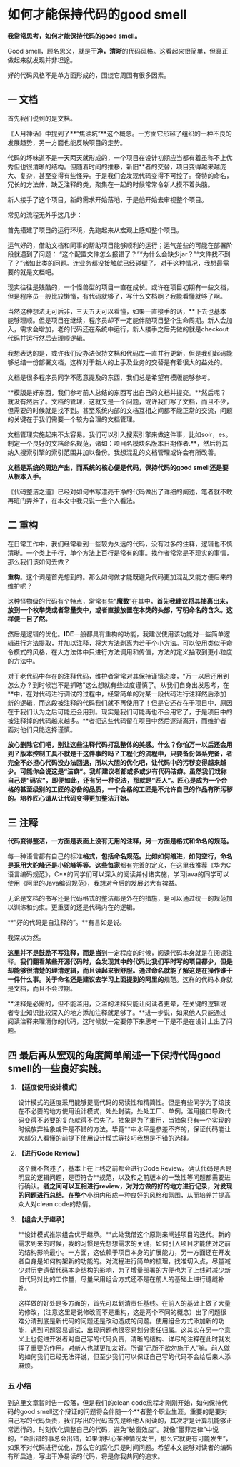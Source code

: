 # 如何才能保持代码的good smell

**我常常思考，如何才能保持代码的good smell。**

Good smell，顾名思义，就是**干净，清晰**的代码风格。这看起来很简单，但真正做起来就发现并非坦途。

好的代码风格不是单方面形成的，围绕它周围有很多因素。

## 一 文档

首先我们说到的是文档。

《人月神话》中提到了**“焦油坑”**这个概念。一方面它形容了组织的一种不良的发展趋势，另一方面也能反映项目的走势。

代码的坏味道不是一天两天就形成的，一个项目在设计初期应当都有着虽称不上优秀但也很清晰的结构。但随着时间的推移，新旧**者的交替，项目变得越来越庞大、复杂，甚至变得有些怪异。于是我们会发现代码变得不可控了。奇特的命名，冗长的方法体，缺乏注释的类，聚集在一起的时候常常令新人摸不着头脑。

新人接手了这个项目，新的需求开始落地，于是他开始去审视整个项目。

常见的流程无外乎这几步：

  首先搭建了项目的运行环境，先跑起来从宏观上感知整个项目。

运气好的，借助文档和同事的帮助项目能够顺利的运行；运气差些的可能在部署阶段就遇到了问题：
“这个配置文件怎么报错了？”“为什么会缺少jar？”“文件找不到了？”诸如此类的问题。连业务都没接触就已经碰壁了。对于这种情况，我想最需要的就是文档吧。

现实往往是残酷的，一个怪兽型的项目一直在成长。或许在项目初期有一些文档，但是程序员一般比较懒惰，有代码就够了，写什么文档啊？我能看懂就够了啊。

当然这种想法无可后非，三天五天可以看懂，如果一直接手的话，**下去也基本能够理顺。但是项目在继续，程序员却不一定能伴随项目整个生命周期。新人会加入，需求会增加，老的代码还在系统中运行，新人接手之后先做的就是checkout代码并运行然后去理顺逻辑。

我想表达的是，或许我们没办法保持文档和代码库一直并行更新，但是我们起码能够总结一份部署文档，这样对于新人的上手及业务的交替是有着很大的益处的。

文档是很多程序员同学不愿意提及的东西，我们总是希望有模版能够参考。

**模版是好东西，我们参考前人总结的东西写出自己的文档并提交。**然后呢？就没有然后了。文档的管理，这就又是一个问题，或许我们写了文档，而且不少，但需要的时候就是找不到。甚至系统内部的文档互相之间都不能正常的交流，问题的关键在于我们需要一个较为合理的文档管理。

文档管理实施起来不太容易。我们可以引入搜索引擎来做这件事，比如solr，es。制定一个良好的文档命名规范，诸如：项目名模块名版本日期作者.**，然后将其纳入搜索引擎的索引范围并加以备份。我想混乱的文档管理或许会有所改善。

**文档是系统的周边产出，而系统的核心便是代码，保持代码的good smell还是要从根本入手。**

《代码整洁之道》已经对如何书写漂亮干净的代码做出了详细的阐述，笔者就不敢再班门弄斧了，在本文中我只说一些个人看法。

## 二  重构

在日常工作中，我们经常看到一些较为久远的代码，没有过多的注释，逻辑也不慎清晰。一个类上千行，单个方法上百行是常有的事。找作者常常是不现实的事情，那么我们该如何去做？

**重构**。这个词是首先想到的。那么如何做才能既避免代码更加混乱又能方便后来的维护呢？

这种怪物级的代码有个特点，常常有些“**魔数**”在其中，**首先我建议将其抽离出来，放到一个枚举类或者常量类中，或者直接放置在本类的头部，写明命名的含义。这样便一目了然。**

然后是逻辑的优化。**IDE**一般都具有重构的功能，我建议使用该功能对一些简单逻辑进行方法提取，并加以注释，将大方法剥离为若干个小方法。可以使用类似于命令模式的风格，在大方法体中只进行方法调用和传值，方法的定义抽取到更小粒度的方法中。

对于老代码中存在的注释代码，维护者常常对其保持谨慎态度，“万一以后还用到怎么办？到时候岂不是抓瞎”这么想就有些过度谨慎了。从我们自身出发思考，在**中，在对代码进行调试的过程中，经常简单的对某一段代码进行注释然后添加新的逻辑，而这段被注释的代码我们就不再使用了！但是它还存在于项目中，原因在于我们认为之后可能还会用到。现实是我们可能再也不会用它了，于是项目中的被注释掉的代码越来越多。**者把这些代码留在项目中然后逐渐离开，而维护者面对他们只能选择谨慎。

**放心删除它们吧，别让这些注释代码打乱整体的美感。**什么？你怕万一以后还会用到？版本控制工具不就是干这件事的吗？工程化的**流程中，只要备份体系完备，**者完全不必担心代码没办法回退，所以大胆的优化吧，让代码中的污秽变得越来越少。可能你会说这是“洁癖”。我却建议**者都或多或少有代码洁癖。虽然我们戏称自己是“码农”，即便如此，还有另一种说法，那就是“匠人”。**匠心是成为一个合格的甚至**级别的工匠的必备的品质，一个合格的工匠是不允许自己的作品有所污秽的。培养匠心请从让代码变得更加整洁开始。**



## 三 注释

**代码变得整洁，一方面是表面上没有无用的注释，另一方面是格式和命名的规范。**

每一种语言都有自己的标准**格式，包括命名规范。比如如何缩进，如何空行，命名是采用大驼峰还是小驼峰等等。这些每家**都有完善的定义，在这里我推荐《华为C语言编码规范》，C**的同学们可以深入的阅读并付诸实施，学习java的同学可以使用《阿里的Java编码规范》，我想对今后的发展必大有裨益。

无论是文档的书写还是代码格式的整洁都是外在的措施，是可以通过统一的规范加以训练和约束。更重要的还是代码内在的逻辑。

**“好的代码是自注释的”。**有言如是说。

我深以为然。

**这里并不是鼓励不写注释，而是当**到一定程度的时候，阅读代码本身就是在阅读注释。**我们翻看某些开源代码时，会发现其中的代码比我们平时写的项目都少，但是却能够很清楚的理清逻辑，而且读起来很舒服。通过命名就能了解这是在操作谁干一件什么事。关于命名还是建议去学习上面提到的阿里的**规范。这样的代码本身就是文档，而且不会过期。

**注释是必需的，但不能滥用，泛滥的注释只能让阅读者更晕，在关键的逻辑或者专业知识比较深入的地方添加注释就足够了。**进一步说，如果他人只能通过阅读注释来理清你的代码，这时候就一定要停下来思考一下是不是在设计上出了问题。



## 四  最后再从宏观的角度简单阐述一下保持代码good smell的一些良好实践。

1. **【适度使用设计模式】**

   设计模式的适度采用能够提高代码的易读性和精简性。但是有些同学为了炫技在不必要的地方使用设计模式，处处封装，处处工厂、单例，滥用接口导致代码变得不必要的复杂就得不偿失了。抽象是为了重用，当抽象只有一个实现的时候放弃抽象或许是不错的方法。毕竟**中水平是参差不齐的，保证代码能让大部分人看懂的前提下使用设计模式等技巧我想是不错的选择。

2. **【进行Code Review】**

   这个就不赘述了，基本上在上线之前都会进行Code Review。确认代码是否是明显的逻辑问题，是否符合**规范，以及和之前版本的一致性等问题都需要进行确认。**者之间可以互相进行review，对对方做的好的地方进行记录，对发现的问题进行总结。在整个**小组内形成一种良好的风格和氛围，从而培养并提高众人对clean code的热情。

3. **【组合大于继承】**

   **设计模式推崇组合优于继承。**此处我借这个原则来阐述项目的迭代。新的需求到来的时候，我的习惯是先想想需求的关键，如何引入项目才能使对之前的结构影响最小。一方面，这依赖于项目本身的扩展能力，另一方面还在开发者自身是如何构架新的功能的。对流程进行简单的梳理，找准切入点，尽量减少对历史遗留代码本身结构的影响，为了增量部署的方便也为了上线时减少新旧代码对比的工作量，尽量采用组合方式还不是在前人的基础上进行缝缝补补。

   这样做的好处是多方面的，首先可以划清责任基线。在前人的基础上做了大量的修改，(注意这里是说修改而不是重构，这是两个不同的概念）出了问题很难分清到底是新代码的问题还是改动造成的问题。使用组合方式添加新的功能，遇到问题容易调试，出现问题也很容易划分责任归属。这其实在另一个意义上也促进开发者对自己写的代码负责，清晰的结构、详尽的注释在此时就发挥了重要的作用。对新人也就更加友好。所谓“己所不欲勿施于人”嘛。前人做的如何我们已经无法评说，但至少我们可以保证自己写的代码不会给后来人添麻烦。

### 五  **小结**

到这里文章暂时告一段落，但是我们的clean code旅程才刚刚开始，如何保持代码的good smell这个辩证的问题将会伴随一个**者整个职业生涯。重要的是要对自己写的代码负责，我们写出的代码首先是给他人阅读的，其次才是计算机能够正常运行的。时刻优化调整自己的代码，避免“破窗效应”。就像“墨菲定律”中说的，“会出错的事总会出错，如果你担心某种情况发生，那么它就更有可能发生”，如果不对代码进行优化，那么它的腐化只是时间问题。希望本文能够对读者的编码有所启迪，写出干净易读的代码，将是你我共同的追求。